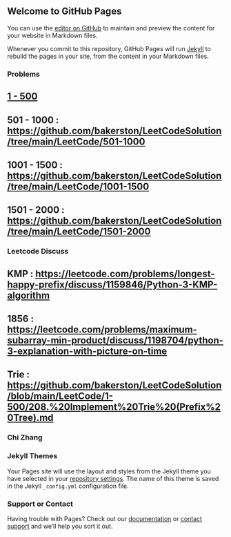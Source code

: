 ## Welcome to GitHub Pages

You can use the [editor on GitHub](https://github.com/bakerston/LeetCodeSolution/edit/gh-pages/index.md) to maintain and preview the content for your website in Markdown files.

Whenever you commit to this repository, GitHub Pages will run [Jekyll](https://jekyllrb.com/) to rebuild the pages in your site, from the content in your Markdown files.


### Problems
## [1 - 500 ](https://github.com/bakerston/LeetCodeSolution/tree/main/LeetCode/1-500)

## 501 - 1000 : https://github.com/bakerston/LeetCodeSolution/tree/main/LeetCode/501-1000

## 1001 - 1500 : https://github.com/bakerston/LeetCodeSolution/tree/main/LeetCode/1001-1500

## 1501 - 2000 : https://github.com/bakerston/LeetCodeSolution/tree/main/LeetCode/1501-2000

### Leetcode Discuss
## KMP : https://leetcode.com/problems/longest-happy-prefix/discuss/1159846/Python-3-KMP-algorithm
## 1856 : https://leetcode.com/problems/maximum-subarray-min-product/discuss/1198704/python-3-explanation-with-picture-on-time
## Trie : https://github.com/bakerston/LeetCodeSolution/blob/main/LeetCode/1-500/208.%20Implement%20Trie%20(Prefix%20Tree).md


### Chi Zhang
### Jekyll Themes

Your Pages site will use the layout and styles from the Jekyll theme you have selected in your [repository settings](https://github.com/bakerston/LeetCodeSolution/settings/pages). The name of this theme is saved in the Jekyll `_config.yml` configuration file.

### Support or Contact

Having trouble with Pages? Check out our [documentation](https://docs.github.com/categories/github-pages-basics/) or [contact support](https://support.github.com/contact) and we’ll help you sort it out.
